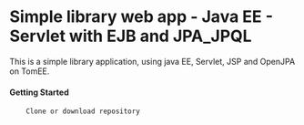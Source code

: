 # Simple library web app - Java EE - Servlet with EJB and JPA_JPQL 

This is a simple library application, using java EE, Servlet, JSP and OpenJPA on TomEE.

#### Getting Started

````
    Clone or download repository
````
